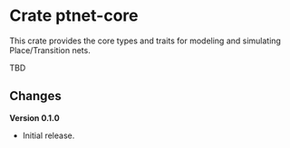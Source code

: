 # Crate ptnet-core

This crate provides the core types and traits for modeling and simulating Place/Transition nets.

TBD

## Changes

**Version 0.1.0**

* Initial release.

